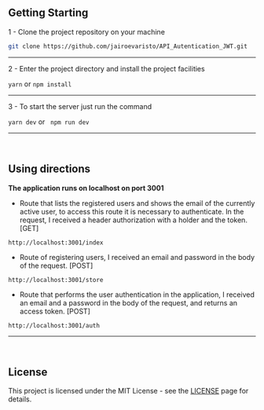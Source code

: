 ## Getting Starting

1 - Clone the project repository on your machine<br>
```bash
git clone https://github.com/jairoevaristo/API_Autentication_JWT.git
```
<hr>

2 - Enter the project directory and install the project facilities<br>

``
yarn
`` or ``
npm install
``
<hr>

3 - To start the server just run the command<br>

``
yarn dev
``
or
`` 
npm run dev
``
<hr>
<br>

## Using directions

**The application runs on localhost on port 3001**

- Route that lists the registered users and shows the email of the currently active user, to access this route it is necessary to authenticate. In the request, I received a header authorization with a holder and the token. [GET]

```
http://localhost:3001/index
```

- Route of registering users, I received an email and password in the body of the request. [POST]

```
http://localhost:3001/store
```

- Route that performs the user authentication in the application, I received an email and a password in the body of the request, and returns an access token. [POST]

```
http://localhost:3001/auth
```

<hr>
<br>

## License

This project is licensed under the MIT License - see the [LICENSE](https://opensource.org/licenses/MIT) page for details.
